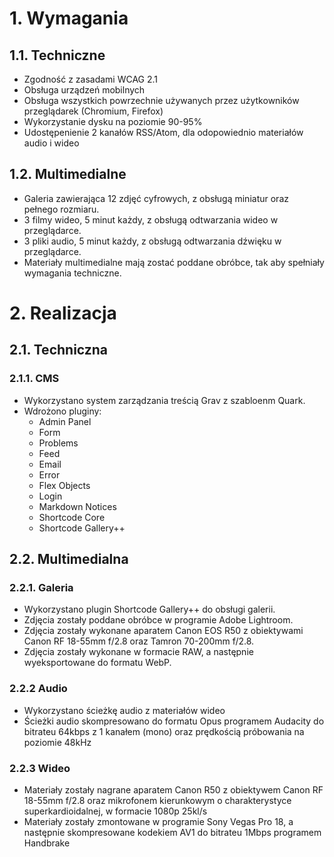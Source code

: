 # 1. Wymagania

## 1.1. Techniczne

-   Zgodność z zasadami WCAG 2.1
-   Obsługa urządzeń mobilnych
-   Obsługa wszystkich powrzechnie używanych przez użytkowników przeglądarek (Chromium, Firefox)
-   Wykorzystanie dysku na poziomie 90-95%
-   Udostępenienie 2 kanałów RSS/Atom, dla odopowiednio materiałów audio i wideo

## 1.2. Multimedialne

-   Galeria zawierająca 12 zdjęć cyfrowych, z obsługą miniatur oraz pełnego rozmiaru.
-   3 filmy wideo, 5 minut każdy, z obsługą odtwarzania wideo w przeglądarce.
-   3 pliki audio, 5 minut każdy, z obsługą odtwarzania dźwięku w przeglądarce.
-   Materiały multimedialne mają zostać poddane obróbce, tak aby spełniały wymagania techniczne.

# 2. Realizacja

## 2.1. Techniczna

### 2.1.1. CMS

-   Wykorzystano system zarządzania treścią Grav z szabloenm Quark.
-   Wdrożono pluginy:
    -   Admin Panel
    -   Form
    -   Problems
    -   Feed
    -   Email
    -   Error
    -   Flex Objects
    -   Login
    -   Markdown Notices
    -   Shortcode Core
    -   Shortcode Gallery++

## 2.2. Multimedialna

### 2.2.1. Galeria

-   Wykorzystano plugin Shortcode Gallery++ do obsługi galerii.
-   Zdjęcia zostały poddane obróbce w programie Adobe Lightroom.
-   Zdjęcia zostały wykonane aparatem Canon EOS R50 z obiektywami Canon RF 18-55mm f/2.8 oraz Tamron 70-200mm f/2.8.
-   Zdjęcia zostały wykonane w formacie RAW, a następnie wyeksportowane do formatu WebP.

### 2.2.2 Audio

-   Wykorzystano ścieżkę audio z materiałów wideo
-   Ścieżki audio skompresowano do formatu Opus programem Audacity do bitrateu 64kbps z 1 kanałem (mono) oraz prędkością próbowania na poziomie 48kHz

### 2.2.3 Wideo

-   Materiały zostały nagrane aparatem Canon R50 z obiektywem Canon RF 18-55mm f/2.8 oraz mikrofonem kierunkowym o charakterystyce superkardioidalnej, w formacie 1080p 25kl/s
-   Materiały zostały zmontowane w programie Sony Vegas Pro 18, a następnie skompresowane kodekiem AV1 do bitrateu 1Mbps programem Handbrake
